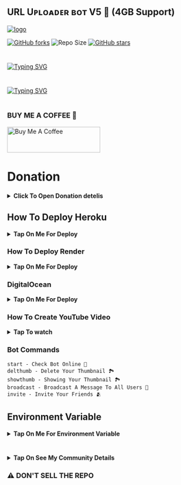 ## URL Uᴘʟᴏᴀᴅᴇʀ ʙᴏᴛ V5 🚀 (4GB Support)


[![logo](https://graph.org/file/a7af2d3ece56bbb1297aa.jpg)](https://telegram.dog/UploadLinkToFileBot)

[![GitHub forks](https://img.shields.io/github/forks/LISA-KOREA/UPLOADER-BOT-V4?&style=flat-square&logo=github)](https://github.com/LISA-KOREA/UPLOADER-BOT-V4/fork)
![Repo Size](https://img.shields.io/github/repo-size/LISA-KOREA/UPLOADER-BOT-V4?&style=flat-square&logo=github)
[![GitHub stars](https://img.shields.io/github/stars/LISA-KOREA/UPLOADER-BOT-V4?&style=flat-square&logo=github)](https://github.com/LISA-KOREA/UPLOADER-BOT-V4/stargazers)

#
<a href="https://github.com/LISA-KOREA"><img src="https://readme-typing-svg.herokuapp.com?font=Fira+Code&weight=47000&size=40&pause=1000&color=063EFF&random=false&width=750&lines=WELCOME+TO+URL+UPLOADER+BOT+V4+%F0%9F%9A%80;MADE+BY+%40NT_BOT_CHANNEL+;FOLLOW+ME+%E2%9D%A4%EF%B8%8F" alt="Typing SVG" /></a>
#

#
<a href="https://github.com/LISA-KOREA"><img src="https://readme-typing-svg.herokuapp.com?font=Fira+Code&weight=47000&size=40&pause=1000&color=FF0000&random=false&width=500&height=55&lines=GIVE+ME+A+STAR" alt="Typing SVG" /></a>

#

### BUY ME A COFFEE 🥹
<a href="https://www.buymeacoffee.com/lisakorean" target="_blank"><img src="https://cdn.buymeacoffee.com/buttons/v2/arial-yellow.png" alt="Buy Me A Coffee" style="height: 60px !important;width: 217px !important;" ></a>


# Donation
<b><details><summary>Click To Open Donation detelis</summary>

We sincerely appreciate your interest in supporting our bot. Your generous contribution helps us maintain and improve the bot, ensuring it continues to provide value to everyone. Whether it’s ₹10, ₹20, ₹50, ₹100, or $2, $5, $10—every bit counts and brings us closer to our goals!

🔘 Payment Methods:

- GPay / Paytm / PhonePe / PayPal / UPI / Bitcoin
- Credit/Debit Cards: Accepted via PayPal
- Cryptocurrencies: We also accept Bitcoin and Tron (TRC20) for secure and anonymous donations.

📱 Payment Details:

- UPI ID: `jobinjustin2002-1@okaxis`
- Tron (TRC20): `THPYzzchV2fssaw5RE4TxL8NxJpfctw46J`
- Payeer: `P1113797003`
- Bitcoin: `1DPtf1xkq7aBriCBwDHNydSfzQT2PccFmj`
- PayPlal: [Click to pay](https://www.paypal.me/lisajobin)

💬 Why Donate?

- Sustainability: Your donations help cover server costs, maintenance, and development of new features.
- Growth: Contributions allow us to scale up, offering better performance and more robust services.
- Community Support: We aim to keep this bot free for everyone. Your support makes that possible.

🎉 Special Thanks:

As a token of our gratitude, we’ll mention our top supporters in the community (optional). Your kindness doesn’t go unnoticed!

👨‍💻 Developer Contact:  
For any questions, suggestions, or assistance, please contact [@JOBIN_JUSTIN](https://t.me/JOBIN_JUSTIN). We're here to help and appreciate your feedback!
</b>
</details>

## How To Deploy Heroku

<b><details><summary>Tap On Me For Deploy</summary>

#

  ㅤ ㅤ   ㅤ <a href="https://github.com/LISA-KOREA/UPLOADER-BOT-V4/fork"><img alt="Fork and deploy" src="https://img.shields.io/badge/-Fork%20And%20Deploy-black?style=for-the-badge&logo=github&logoColor=white"/></a> 

#
  ㅤ<a href="https://dashboard.heroku.com/new?template=https%3A%2F%2Fgithub.com%2FLISA-KOREA%2FUPLOADER-BOT-V4"><img alt="heroku" src="https://img.shields.io/badge/-Deploy%20To%20Heroku-purple?style=for-the-badge&logo=heroku&logoColor=white"/></a> 

</b>
</details>

### How To Deploy Render

<b><details><summary>Tap On Me For Deploy</summary>

- Runtime : `Python 3`
- Build Command : `pip install -r requirements.txt`
- Start Command : `gunicorn app:app & python3 bot.py`
- Go to https://uptimerobot.com/ and add a monitor to keep your bot alive
- Use these settings when adding a monitor

![](https://graph.org/file/899036d51bcd4defaa34e.jpg)



</b>
</details>

### DigitalOcean
<b><details><summary>Tap On Me For Deploy</summary>

- Run Command : `gunicorn app:app & python3 bot.py`
- Worker : `python3 bot.py`


</b>
</details>

### How To Create YouTube Video

<b><details><summary>Tap To watch</summary>

### Heroku Video
<a href="https://youtu.be/oIUXoIk59dU?feature=shared"><img alt="how to create" src="https://img.shields.io/badge/-YouTube-red?style=for-the-badge&logo=youtube&logoColor=white"/></a> 

### Render Video
<a href="https://youtu.be/NYvMsC5Y_oI?feature=shared"><img alt="how to create" src="https://img.shields.io/badge/-YouTube-red?style=for-the-badge&logo=youtube&logoColor=white"/></a>

### DigitalOcean
<a href="https://youtu.be/pp2uB8lXqmQ?si=WtSco2lWTDQWA0fU"><img alt="how to create" src="https://img.shields.io/badge/-YouTube-red?style=for-the-badge&logo=youtube&logoColor=white"/></a>

</b>
</details>



### Bot Commands 
```
start - Check Bot Online 🔔
delthumb - Delete Your Thumbnail 🏞
showthumb - Showing Your Thumbnail 🏞
broadcast - Broadcast A Message To All Users 🌝
invite - Invite Your Friends 🫂
```

## Environment Variable

<b><details><summary>Tap On Me For Environment Variable</summary>

* `APP_ID` Get it From mytelegram.org

* `API_HASH` Get it From mytelegram.org

* `BOT_TOKEN` Get it from [@Botfather](https://t.me/botfather)

* `DATABASE_URL` Get It From MongoDB Web
Check How To Make MONGODB URL or [YouTube](https://youtu.be/VudXkbirhM8?feature=shared)

* `OWNER_ID` Your telegram I'd use this bot [@UploadLinkToFileBot](https://telegram.dog/UploadLinkToFileBot) and use `/info`

* `LOG_CHANNEL` Create a Private Channel and Send Any Message To That Channel and Forward to [@MissRose_bot](https://t.me/MissRose_bot) to Get Channel Id

* `UPDATES_CHANNEL` Get it From [@MissRose_bot](https://t.me/MissRose_bot)

* `SESSION_STR` Add your premium user session or skip (4GB)
</b>
</details>

#

<b><details><summary>Tap On See My Community Details</summary>

- YouTube Channel : [Telegram Bots 🤖](https://youtube.com/@NTBOT?feature=shared)
- Telegram Channel : [NT Bots ❤️‍🩹](https://t.me/NT_BOT_CHANNEL)
- Telegram Group : [NT Bots Support 🎗️](https://t.me/NT_BOTS_SUPPORT)
- URL Uploader Bot : [Uploader Bot 🚀](https://t.me/UploadLinkToFileBot)
- My Tg Id : [Lisa 👑](https://t.me/LISA_FAN_LK)

  

</b>
</details>

### ⚠️ DON'T SELL THE REPO ###


